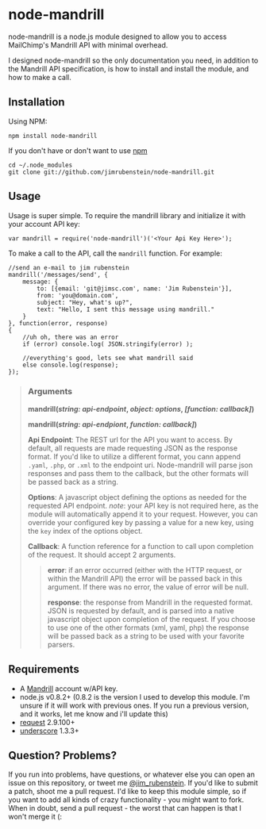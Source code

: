 # node-mandrill

node-mandrill is a node.js module designed to allow you to access MailChimp's
Mandrill API with minimal overhead.

I designed node-mandrill so the only documentation you need, in addition to the
Mandrill API specification, is how to install and install the module, and how
to make a call.

## Installation

Using NPM:

    npm install node-mandrill

If you don't have or don't want to use [npm](http://npmjs.org)

    cd ~/.node_modules
    git clone git://github.com/jimrubenstein/node-mandrill.git 

## Usage

Usage is super simple.  To require the mandrill library and initialize it with
your account API key:

    var mandrill = require('node-mandrill')('<Your Api Key Here>');

To make a call to the API, call the `mandrill` function.  For example:

    //send an e-mail to jim rubenstein
    mandrill('/messages/send', {
        message: {
            to: [{email: 'git@jimsc.com', name: 'Jim Rubenstein'}],
            from: 'you@domain.com',
            subject: "Hey, what's up?",
            text: "Hello, I sent this message using mandrill."
        }
    }, function(error, response)
    {
        //uh oh, there was an error
        if (error) console.log( JSON.stringify(error) );

        //everything's good, lets see what mandrill said
        else console.log(response);
    });

> ### Arguments
> **mandrill(*string: api-endpoint*, *object: options*, *[function: callback]*)**
>
> **mandrill(*string: api-endpiont*, *function: callback]*)**
>
> **Api Endpoint**: The REST url for the API you want to access.  By default,
> all requests are made requesting JSON as the response format.  If you'd like
> to utilize a different format, you cann append `.yaml`, `.php`, or `.xml` to
> the endpoint uri.  Node-mandrill will parse json responses and pass them to
> the callback, but the other formats will be passed back as a string.
>
> **Options**: A javascript object defining the options as needed for the
> requested API endpoint.  *note*: your API key is not required here, as the
> module will automatically append it to your request.  However, you can
> override your configured key by passing a value for a new key, using the
> `key` index of the options object.
>
> **Callback**: A function reference for a function to call upon completion of
> the request.  It should accept 2 arguments.
>
> > **error**: if an error occurred (either with the HTTP request, or within
> > the Mandrill API) the error will be passed back in this argument.  If there
> > was no error, the value of error will be null.
> >
> > **response**: the response from Mandrill in the requested format.  JSON is
> > requested by default, and is parsed into a native javascript object upon
> > completion of the request.  If you choose to use one of the other formats
> > (xml, yaml, php) the response will be passed back as a string to be used
> > with your favorite parsers.
> >

## Requirements

- A [Mandrill](http://mandrill.com/) account w/API key.
- node.js v0.8.2+ (0.8.2 is the version I used to develop this module.  I'm
  unsure if it will work with previous ones.  If you run a previous version, and
  it works, let me know and i'll update this)
- [request](https://github.com/mikeal/request/) 2.9.100+
- [underscore](https://github.com/documentcloud/underscore/) 1.3.3+

## Question? Problems?

If you run into problems, have questions, or whatever else you can open an
issue on this repository, or tweet me
[@jim_rubenstein](http://twitter.com/jim_rubenstein).  If you'd like to submit
a patch, shoot me a pull request.  I'd like to keep this module simple, so if
you want to add all kinds of crazy functionality - you might want to fork.
When in doubt, send a pull request - the worst that can happen is that I won't
merge it (:

